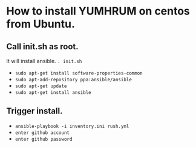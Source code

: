 # How to install YUMHRUM on centos from Ubuntu.

## Call init.sh as root.
It will install ansible.
`. init.sh`
 - `sudo apt-get install software-properties-common`
 - `sudo apt-add-repository ppa:ansible/ansible`
 - `sudo apt-get update`
 - `sudo apt-get install ansible`

## Trigger install.
 - `ansible-playbook -i inventory.ini rush.yml`
  - `enter github account`
  - `enter github password`
